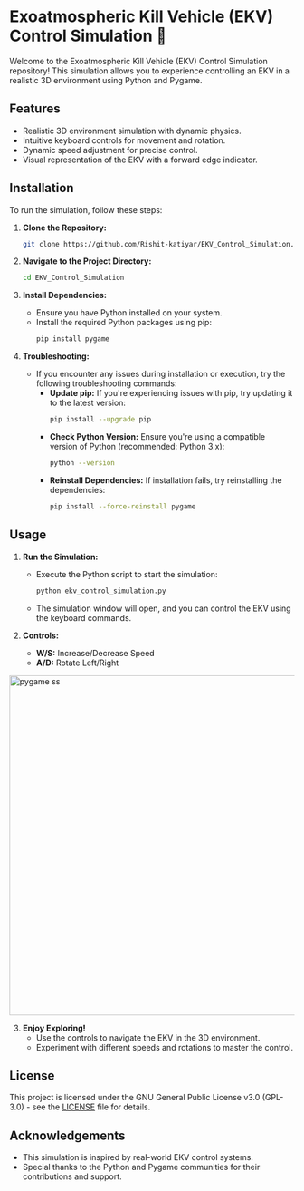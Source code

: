 # Exoatmospheric Kill Vehicle (EKV) Control Simulation 🚀

Welcome to the Exoatmospheric Kill Vehicle (EKV) Control Simulation repository! This simulation allows you to experience controlling an EKV in a realistic 3D environment using Python and Pygame.

## Features

- Realistic 3D environment simulation with dynamic physics.
- Intuitive keyboard controls for movement and rotation.
- Dynamic speed adjustment for precise control.
- Visual representation of the EKV with a forward edge indicator.

## Installation

To run the simulation, follow these steps:

1. **Clone the Repository:**
   ```bash
   git clone https://github.com/Rishit-katiyar/EKV_Control_Simulation.git
   ```
   
2. **Navigate to the Project Directory:**
   ```bash
   cd EKV_Control_Simulation
   ```

3. **Install Dependencies:**
   - Ensure you have Python installed on your system.
   - Install the required Python packages using pip:
     ```bash
     pip install pygame
     ```

4. **Troubleshooting:**
   - If you encounter any issues during installation or execution, try the following troubleshooting commands:
     - **Update pip:** If you're experiencing issues with pip, try updating it to the latest version:
       ```bash
       pip install --upgrade pip
       ```
     - **Check Python Version:** Ensure you're using a compatible version of Python (recommended: Python 3.x):
       ```bash
       python --version
       ```
     - **Reinstall Dependencies:** If installation fails, try reinstalling the dependencies:
       ```bash
       pip install --force-reinstall pygame
       ```

## Usage

1. **Run the Simulation:**
   - Execute the Python script to start the simulation:
     ```bash
     python ekv_control_simulation.py
     ```
   - The simulation window will open, and you can control the EKV using the keyboard commands.

2. **Controls:**
   - **W/S:** Increase/Decrease Speed
   - **A/D:** Rotate Left/Right

<img width="600" alt="pygame ss" src="https://github.com/Rishit-katiyar/EKV_Control_Simulation/assets/167756997/08c489ea-89cf-49b5-bf8f-3df2639dee2b">

3. **Enjoy Exploring!**
   - Use the controls to navigate the EKV in the 3D environment.
   - Experiment with different speeds and rotations to master the control.

## License

This project is licensed under the GNU General Public License v3.0 (GPL-3.0) - see the [LICENSE](LICENSE) file for details.

## Acknowledgements

- This simulation is inspired by real-world EKV control systems.
- Special thanks to the Python and Pygame communities for their contributions and support.
